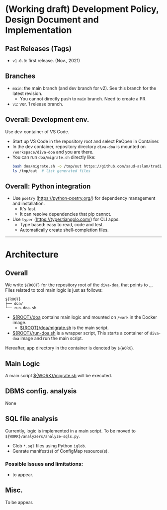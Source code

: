 # (Working draft) Development Policy, Design Document and Implementation

## Past Releases (Tags)

- `v1.0.0`: first release. (Nov., 2021)

## Branches

- `main`: the main branch (and dev branch for v2). See this branch for the latest revision.
  - You cannot directly push to `main` branch. Need to create a PR.
- `v1`: ver. 1 release branch.

## Overall: Development env.

Use dev-container of VS Code. 

- Start up VS Code in the repository root and select ReOpen in Container.
- In the dev container, repository directory `diva-doa` is mounted on `/workspace/diva-doa` and you are there.
- You can run `doa/migrate.sh` directly like:
    ```bash
    bash doa/migrate.sh -o /tmp/out https://github.com/saud-aslam/trading-app
    ls /tmp/out  # list generated files
    ```

## Overall: Python integration

- Use `poetry` (https://python-poetry.org/) for dependency management and installation.
    - It's fast.
    - It can resolve dependencies that pip cannot.
- Use `typer` (https://typer.tiangolo.com/) for CLI apps.
    - Type based: easy to read, code and test.
    - Automatically create shell-completion files.

----
# Architecture

## Overall

We write `${ROOT}` for the repository root of the `diva-doa`, that points to [..](..).
Files related to tool main logic is just as follows:

```
${ROOT}
├── doa/
└── run-doa.sh
```

- [${ROOT}/doa](../doa) contains main logic and mounted on `/work` in the Docker image.
  - [${ROOT}/doa/migrate.sh](../doa/migrate.sh) is the main script.
- [${ROOT}/run-doa.sh](../run-doa.sh) is a wrapper script, This starts a container of `diva-doa` image and run the main script. 

Hereafter, app directory in the container is denoted by `${WORK}`.

## Main Logic

A main script [${WORK}/migrate.sh](../doa/migrate.sh) will be executed.

## DBMS config. analysis

None

## SQL file analysis

Currently, logic is implemented in a main script.
To be moved to `${WORK}/analyzers/analyze-sqls.py`.

- Glob `*.sql` files using Python `iglob`.
- Genrate manifest(s) of ConfigMap resource(s).

### Possible Issues and limitations:

- to appear.

## Misc.

To be appear.
